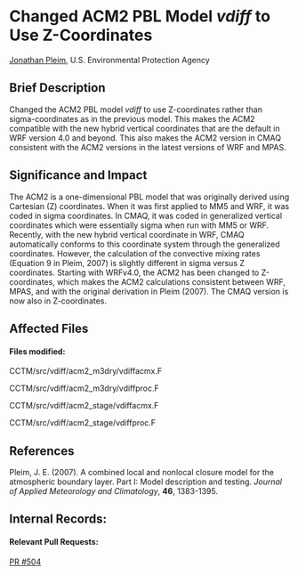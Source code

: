 # Changed ACM2 PBL Model _vdiff_ to Use Z-Coordinates
 
[Jonathan Pleim](mailto:pleim.jon@epa.gov), U.S. Environmental Protection Agency
 
## Brief Description
Changed the ACM2 PBL model _vdiff_ to use Z-coordinates rather than sigma-coordinates as in the previous model. This makes the ACM2 compatible with the new hybrid vertical coordinates that are the default in WRF version 4.0 and beyond.  This also makes the ACM2 version in CMAQ consistent with the ACM2 versions in the latest versions of WRF and MPAS.
 
## Significance and Impact

The ACM2 is a one-dimensional PBL model that was originally derived using Cartesian (Z) coordinates. When it was first applied to MM5 and WRF, it was coded in sigma coordinates. In CMAQ, it was coded in generalized vertical coordinates which were essentially sigma when run with MM5 or WRF.  Recently, with the new hybrid vertical coordinate in WRF, CMAQ automatically conforms to this coordinate system through the generalized coordinates.  However, the calculation of the convective mixing rates (Equation 9 in Pleim, 2007) is slightly different in sigma versus Z coordinates.  Starting with WRFv4.0, the ACM2 has been changed to Z-coordinates, which makes the ACM2 calculations consistent between WRF, MPAS, and with the original derivation in Pleim (2007).  The CMAQ version is now also in Z-coordinates.
 
## Affected Files
#### Files modified:
 CCTM/src/vdiff/acm2_m3dry/vdiffacmx.F 
 
 CCTM/src/vdiff/acm2_m3dry/vdiffproc.F 
 
 CCTM/src/vdiff/acm2_stage/vdiffacmx.F
 
 CCTM/src/vdiff/acm2_stage/vdiffproc.F
 
 
## References

Pleim, J. E. (2007). A combined local and nonlocal closure model for the atmospheric boundary layer. Part I: Model description and testing. _Journal of Applied Meteorology and Climatology_, **46**, 1383-1395.       

## Internal Records:
#### Relevant Pull Requests:
[PR #504](https://github.com/USEPA/CMAQ_Dev/pull/504)  


